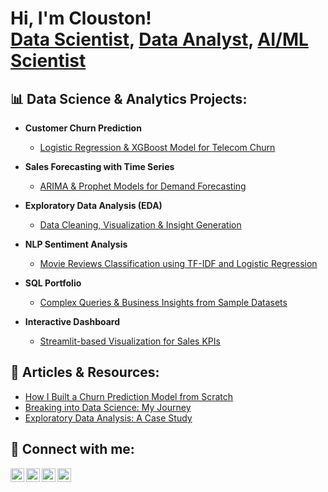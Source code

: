 <h1>Hi, I'm Clouston! <br/>
<a href="https://github.com/yourusername">Data Scientist</a>, 
<a href="https://www.linkedin.com/in/yourlinkedin/">Data Analyst</a>, 
<a href="https://medium.com/@yourmedium">AI/ML Scientist</a></h1>

<h2>📊 Data Science & Analytics Projects:</h2>

- <b>Customer Churn Prediction</b>  
  - [Logistic Regression & XGBoost Model for Telecom Churn](https://github.com/yourusername/customer-churn-prediction)

- <b>Sales Forecasting with Time Series</b>  
  - [ARIMA & Prophet Models for Demand Forecasting](https://github.com/yourusername/sales-forecasting-time-series)

- <b>Exploratory Data Analysis (EDA)</b>  
  - [Data Cleaning, Visualization & Insight Generation](https://github.com/yourusername/data-eda-project)

- <b>NLP Sentiment Analysis</b>  
  - [Movie Reviews Classification using TF-IDF and Logistic Regression](https://github.com/yourusername/sentiment-analysis-nlp)

- <b>SQL Portfolio</b>  
  - [Complex Queries & Business Insights from Sample Datasets](https://github.com/yourusername/sql-analytics)

- <b>Interactive Dashboard</b>  
  - [Streamlit-based Visualization for Sales KPIs](https://github.com/yourusername/streamlit-dashboard)

<h2>📝 Articles & Resources:</h2>

- [How I Built a Churn Prediction Model from Scratch](https://medium.com/@yourmedium/churn-model-case-study)
- [Breaking into Data Science: My Journey](https://medium.com/@yourmedium/data-science-journey)
- [Exploratory Data Analysis: A Case Study](https://medium.com/@yourmedium/eda-case-study)

<h2> 🤝 Connect with me:</h2>

[<img align="left" alt="LinkedIn" width="22px" src="https://cdn.jsdelivr.net/npm/simple-icons@v3/icons/linkedin.svg" />][linkedin]
[<img align="left" alt="Medium" width="22px" src="https://cdn.jsdelivr.net/npm/simple-icons@v3/icons/medium.svg" />][medium]
[<img align="left" alt="GitHub" width="22px" src="https://cdn.jsdelivr.net/npm/simple-icons@v3/icons/github.svg" />][github]
[<img align="left" alt="Twitter" width="22px" src="https://cdn.jsdelivr.net/npm/simple-icons@v3/icons/twitter.svg" />][twitter]

<br/><br/>

[twitter]: https://twitter.com/yourhandle
[linkedin]: https://www.linkedin.com/in/yourlinkedin/
[medium]: https://medium.com/@yourmedium
[github]: https://github.com/yourusername

<!--
**yourusername/yourusername** is a ✨ _special_ ✨ repository because its `README.md` (this file) appears on your GitHub profile.

- 🔭 I’m currently working on real-world ML problems.
- 🌱 I’m currently learning cloud deployment and ML ops.
- 💬 Ask me about data analysis, Python, and visualization.
- 📫 How to reach me: see the links above!
-->
